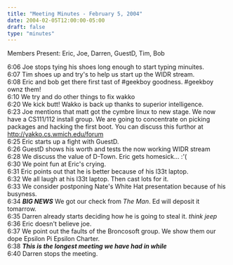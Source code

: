 ```yaml
---
title: "Meeting Minutes - February 5, 2004"
date: 2004-02-05T12:00:00-05:00
draft: false
type: "minutes"
---
```


<p>
Members Present:  Eric, Joe, Darren, GuestD, Tim, Bob<br>

6:06	Joe stops tying his shoes long enough to start typing minuites.<br>
6:07	Tim shoes up and try's to help us start up the WIDR stream.<br>
6:08	Eric and bob get there first tast of #geekboy goodness.  #geekboy ownz them!<br>
6:10	We try and do other things to fix wakko<br>
6:20	We kick butt!  Wakko is back up thanks to superior intelligence.<br>
6:23	Joe mentions that matt got the cymbre linux to new stage.  We now have a CS111/112 install group.  We are going to concentrate on picking packages and hacking the first boot.  You can discuss this furthor at http://yakko.cs.wmich.edu/forum<br>
6:25	Eric starts up a fight with GuestD.<br>
6:26	GuestD shows his worth and tests the now working WIDR stream<br>
6:28	We discuss the value of D-Town.  Eric gets homesick... :'( <br>
6:30	We point fun at Eric's crying.<br>
6:31	Eric points out that he is better because of his l33t laptop.<br>
6:32	We all laugh at his l33t laptop.  Then cast lots for it.<br>
6:33	We consider postponing Nate's White Hat presentation because of his busyness.<br>
6:34	***BIG NEWS*** We got our check from _The Man_.  Ed will deposit it tomarrow.  <br>
6:35	Darren already starts deciding how he is going to steal it.  *think jeep*<br>
6:36	Eric doesn't believe joe.<br>
6:37	We point out the faults of the Broncosoft group.  We show them our dope Epsilon Pi Epsilon Charter.<br>
6:38	***This is the longest meeting we have had in while***<br>
6:40	Darren stops the meeting.<br>
